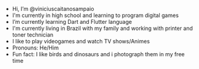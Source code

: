 -  Hi, I’m @viniciuscaitanosampaio
-  I'm currently in high school and learning to program digital games
-  I’m currently learning Dart and Flutter language
-  I'm currently living in Brazil with my family and working with printer and toner technician
-  I like to play videogames and watch TV shows/Animes
-  Pronouns: He/Him
-  Fun fact: I like birds and dinosaurs and i photograph them in my free time

<!---
viniciuscaitanosampaio/viniciuscaitanosampaio is a ✨ special ✨ repository because its `README.md` (this file) appears on your GitHub profile.
You can click the Preview link to take a look at your changes.
--->
